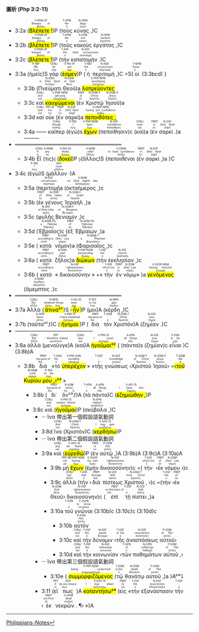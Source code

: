#### 圖析 (Php 3:2-11)

- 3:2a (<RUBY><ruby><ruby><mark class='verb'>Βλέπετε !</mark><rt>βλέπω</rt></ruby><rt>Beware of</rt></ruby><rt>V-PAM-2P</rt></RUBY>)P (<RUBY><ruby><ruby>τοὺς<rt>ὁ</rt></ruby><rt>the</rt></ruby><rt>T-APM</rt></RUBY> <RUBY><ruby><ruby>κύνας ,<rt>κύων</rt></ruby><rt>dogs</rt></ruby><rt>N-APM</rt></RUBY>)C 
- 3:2b (<RUBY><ruby><ruby><mark class='verb'>βλέπετε !</mark><rt>βλέπω</rt></ruby><rt>beware of</rt></ruby><rt>V-PAM-2P</rt></RUBY>)P (<RUBY><ruby><ruby>τοὺς<rt>ὁ</rt></ruby><rt>the</rt></ruby><rt>T-APM</rt></RUBY> <RUBY><ruby><ruby>κακοὺς<rt>κακός</rt></ruby><rt>evil</rt></ruby><rt>A-APM</rt></RUBY> <RUBY><ruby><ruby>ἐργάτας ,<rt>ἐργάτης</rt></ruby><rt>workers</rt></ruby><rt>N-APM</rt></RUBY>)C 
- 3:2c (<RUBY><ruby><ruby><mark class='verb'>βλέπετε !</mark><rt>βλέπω</rt></ruby><rt>beware of</rt></ruby><rt>V-PAM-2P</rt></RUBY>)P (<RUBY><ruby><ruby>τὴν<rt>ὁ</rt></ruby><rt>the</rt></ruby><rt>T-ASF</rt></RUBY> <RUBY><ruby><ruby>κατατομήν .<rt>κατατομή</rt></ruby><rt>false circumcision</rt></ruby><rt>N-ASF</rt></RUBY>)C
- 3:3a (<RUBY><ruby><ruby>ἡμεῖς<rt>ἐγώ</rt></ruby><rt>We</rt></ruby><rt>P-1NP</rt></RUBY>)S <RUBY><ruby><ruby>γάρ<rt>γάρ</rt></ruby><rt>for</rt></ruby><rt>CONJ</rt></RUBY> (<RUBY><ruby><ruby><mark class='verb'>ἐσμεν</mark><rt>εἰμί</rt></ruby><rt>are</rt></ruby><rt>V-PAI-1P</rt></RUBY>)P (<RUBY><ruby><ruby>ἡ<rt>ὁ</rt></ruby><rt>the</rt></ruby><rt>T-NSF</rt></RUBY> <RUBY><ruby><ruby>περιτομή ,<rt>περιτομή</rt></ruby><rt>circumcision</rt></ruby><rt>N-NSF</rt></RUBY>)C =S{<RUBY><ruby><ruby>οἱ<rt>ὁ</rt></ruby><rt>those</rt></ruby><rt>T-NPM</rt></RUBY> (<rt>3:3bcd</rt>) }
	- 3:3b (<RUBY><ruby><ruby>Πνεύματι<rt>πνεῦμα</rt></ruby><rt>in [the] Spirit</rt></ruby><rt>N-DSN</rt></RUBY> <RUBY><ruby><ruby>Θεοῦ<rt>θεός</rt></ruby><rt>of God</rt></ruby><rt>N-GSM</rt></RUBY>)a <RUBY><ruby><ruby><mark class='ptc'>λατρεύοντες</mark><rt>λατρεύω</rt></ruby><rt>worshiping</rt></ruby><rt>V-PAP-NPM</rt></RUBY> 
	- 3:3c <RUBY><ruby><ruby>καὶ<rt>καί</rt></ruby><rt>and</rt></ruby><rt>CONJ</rt></RUBY> <RUBY><ruby><ruby><mark class='ptc'>καυχώμενοι</mark><rt>καυχάομαι</rt></ruby><rt>glorying</rt></ruby><rt>V-PNP-NPM</rt></RUBY> (<RUBY><ruby><ruby>ἐν<rt>ἐν</rt></ruby><rt>in</rt></ruby><rt>PREP</rt></RUBY> <RUBY><ruby><ruby>Χριστῷ<rt>Χριστός</rt></ruby><rt>Christ</rt></ruby><rt>N-DSM-T</rt></RUBY> <RUBY><ruby><ruby>Ἰησοῦ<rt>Ἰησοῦς</rt></ruby><rt>Jesus</rt></ruby><rt>N-DSM-P</rt></RUBY>)a
	- 3:3d <RUBY><ruby><ruby>καὶ<rt>καί</rt></ruby><rt>and</rt></ruby><rt>CONJ</rt></RUBY> <RUBY><ruby><ruby>οὐκ<rt>οὐ</rt></ruby><rt>not</rt></ruby><rt>PRT-N</rt></RUBY> (<RUBY><ruby><ruby>ἐν<rt>ἐν</rt></ruby><rt>in</rt></ruby><rt>PREP</rt></RUBY> <RUBY><ruby><ruby>σαρκὶ<rt>σάρξ</rt></ruby><rt>[the] flesh</rt></ruby><rt>N-DSF</rt></RUBY>)a <RUBY><ruby><ruby><mark class='ptc'>πεποιθότες ,</mark><rt>πείθω</rt></ruby><rt>having put confidence</rt></ruby><rt>V-2RAP-NPM</rt></RUBY> 
	- 3:4a —— <RUBY><ruby><ruby>καίπερ<rt>καίπερ</rt></ruby><rt>though</rt></ruby><rt>CONJ</rt></RUBY> (<RUBY><ruby><ruby>ἐγὼ<rt>ἐγώ</rt></ruby><rt>I</rt></ruby><rt>P-1NS</rt></RUBY>)s <RUBY><ruby><ruby><mark class='ptc'>ἔχων</mark><rt>ἔχω</rt></ruby><rt>have</rt></ruby><rt>V-PAP-NSM</rt></RUBY> (<RUBY><ruby><ruby>πεποίθησιν<rt>πεποίθησις</rt></ruby><rt>confidence</rt></ruby><rt>N-ASF</rt></RUBY>)c (<RUBY><ruby><ruby>καὶ<rt>καί</rt></ruby><rt>even</rt></ruby><rt>CONJ</rt></RUBY>)a (<RUBY><ruby><ruby>ἐν<rt>ἐν</rt></ruby><rt>in</rt></ruby><rt>PREP</rt></RUBY> <RUBY><ruby><ruby>σαρκί .<rt>σάρξ</rt></ruby><rt>[the] flesh</rt></ruby><rt>N-DSF</rt></RUBY>)a ———
- ═════════════════════════════
	- 3:4b <RUBY><ruby><ruby>Εἴ<rt>εἰ</rt></ruby><rt>If</rt></ruby><rt>CONJ</rt></RUBY> (<RUBY><ruby><ruby>τις<rt>τις</rt></ruby><rt>any</rt></ruby><rt>X-NSM</rt></RUBY>)⦇ (<RUBY><ruby><ruby><mark class='verb'>δοκεῖ</mark><rt>δοκέω</rt></ruby><rt>thinks</rt></ruby><rt>V-PAI-3S</rt></RUBY>)P ⦈(<RUBY><ruby><ruby>ἄλλος<rt>ἄλλος</rt></ruby><rt>other</rt></ruby><rt>A-NSM</rt></RUBY>)S {<RUBY><ruby><ruby><em>πεποιθέναι</em><rt>πείθω</rt></ruby><rt>to have confidence</rt></ruby><rt>V-2RAN</rt></RUBY> (<RUBY><ruby><ruby>ἐν<rt>ἐν</rt></ruby><rt>in</rt></ruby><rt>PREP</rt></RUBY> <RUBY><ruby><ruby>σαρκί ,<rt>σάρξ</rt></ruby><rt>[the] flesh</rt></ruby><rt>N-DSF</rt></RUBY>)a }C
- 3:4c (<RUBY><ruby><ruby>ἐγὼ<rt>ἐγώ</rt></ruby><rt>I</rt></ruby><rt>P-1NS</rt></RUBY>)S (<RUBY><ruby><ruby>μᾶλλον ·<rt>μᾶλλον</rt></ruby><rt>more</rt></ruby><rt>ADV</rt></RUBY>)A 
	- 3:5a (<RUBY><ruby><ruby>περιτομῇ<rt>περιτομή</rt></ruby><rt>circumcision</rt></ruby><rt>N-DSF</rt></RUBY>a (<RUBY><ruby><ruby>ὀκταήμερος ,<rt>ὀκταήμερος</rt></ruby><rt>on [the] eighth day</rt></ruby><rt>A-NSM</rt></RUBY>)c 
	- 3:5b (<RUBY><ruby><ruby>ἐκ<rt>ἐκ</rt></ruby><rt>of</rt></ruby><rt>PREP</rt></RUBY> <RUBY><ruby><ruby>γένους<rt>γένος</rt></ruby><rt>[the] nation</rt></ruby><rt>N-GSN</rt></RUBY> <RUBY><ruby><ruby>Ἰσραήλ ,<rt>Ἰσραήλ</rt></ruby><rt>of Israel</rt></ruby><rt>N-GSM-L</rt></RUBY>)a 
	- 3:5c (<RUBY><ruby><ruby>φυλῆς<rt>φυλή</rt></ruby><rt>of [the] tribe</rt></ruby><rt>N-GSF</rt></RUBY> <RUBY><ruby><ruby>Βενιαμίν ,<rt>Βενιαμίν</rt></ruby><rt>of Benjamin</rt></ruby><rt>N-GSM-P</rt></RUBY>)c 
	- 3:5d (<RUBY><ruby><ruby>Ἑβραῖος<rt>Ἑβραῖος</rt></ruby><rt>a Hebrew</rt></ruby><rt>N-NSM-PG</rt></RUBY>)c (<RUBY><ruby><ruby>ἐξ<rt>ἐκ</rt></ruby><rt>of</rt></ruby><rt>PREP</rt></RUBY> <RUBY><ruby><ruby>Ἑβραίων ,<rt>Ἑβραῖος</rt></ruby><rt>Hebrews</rt></ruby><rt>N-GPM-PG</rt></RUBY>)a 
	- 3:5e (<RUBY><ruby><ruby>κατὰ<rt>κατά</rt></ruby><rt>according to</rt></ruby><rt>PREP</rt></RUBY> <RUBY><ruby><ruby>νόμον<rt>νόμος</rt></ruby><rt>[the] Law</rt></ruby><rt>N-ASM</rt></RUBY>)a (<RUBY><ruby><ruby>Φαρισαῖος ,<rt>Φαρισαῖος</rt></ruby><rt>a Pharisee</rt></ruby><rt>N-NSM-T</rt></RUBY>)c 
	- 3:6a (<RUBY><ruby><ruby>κατὰ<rt>κατά</rt></ruby><rt>according to</rt></ruby><rt>PREP</rt></RUBY> <RUBY><ruby><ruby>ζῆλος<rt>ζῆλος</rt></ruby><rt>zeal</rt></ruby><rt>N-ASN</rt></RUBY>)a <RUBY><ruby><ruby><mark class='ptc'>διώκων</mark><rt>διώκω</rt></ruby><rt>persecuting</rt></ruby><rt>V-PAP-NSM</rt></RUBY> (<RUBY><ruby><ruby>τὴν<rt>ὁ</rt></ruby><rt>the</rt></ruby><rt>T-ASF</rt></RUBY> <RUBY><ruby><ruby>ἐκκλησίαν ,<rt>ἐκκλησία</rt></ruby><rt>church</rt></ruby><rt>N-ASF</rt></RUBY>)c 
	- 3:6b (<RUBY><ruby><ruby>κατὰ<rt>κατά</rt></ruby><rt>according to</rt></ruby><rt>PREP</rt></RUBY> « <RUBY><ruby><ruby>δικαιοσύνην<rt>δικαιοσύνη</rt></ruby><rt>righteousness</rt></ruby><rt>N-ASF</rt></RUBY> » +«<RUBY><ruby><ruby>τὴν<rt>ὁ</rt></ruby><rt>which [is]</rt></ruby><rt>T-ASF</rt></RUBY> <RUBY><ruby><ruby>ἐν<rt>ἐν</rt></ruby><rt>in</rt></ruby><rt>PREP</rt></RUBY> <RUBY><ruby><ruby>νόμῳ<rt>νόμος</rt></ruby><rt>[the] Law</rt></ruby><rt>N-DSM</rt></RUBY>» )a <RUBY><ruby><ruby><mark class='ptc'>γενόμενος</mark><rt>γίνομαι</rt></ruby><rt>having become</rt></ruby><rt>V-2ADP-NSM</rt></RUBY> (<RUBY><ruby><ruby>ἄμεμπτος .<rt>ἄμεμπτος</rt></ruby><rt>faultless</rt></ruby><rt>A-NSM</rt></RUBY>)c
- ═════════════════════════════
- 3:7a <RUBY><ruby><ruby>Ἀλλὰ<rt>ἀλλά</rt></ruby><rt>But</rt></ruby><rt>CONJ</rt></RUBY> (<RUBY><ruby><ruby><mark>ἅτινα°¹</mark><rt>ὅστις, ἥτις</rt></ruby><rt>whatever things</rt></ruby><rt>R-NPN</rt></RUBY>)S (<RUBY><ruby><ruby><mark class='verb'>ἦν</mark><rt>εἰμί</rt></ruby><rt>were</rt></ruby><rt>V-IAI-3S</rt></RUBY>)P (<RUBY><ruby><ruby>μοι<rt>ἐγώ</rt></ruby><rt>to me</rt></ruby><rt>P-1DS</rt></RUBY>)A (<RUBY><ruby><ruby>κέρδη ,<rt>κέρδος</rt></ruby><rt>gain</rt></ruby><rt>N-NPN</rt></RUBY>)C 
- 3:7b (<RUBY><ruby><ruby>ταῦτα°¹⮥<rt>οὗτος</rt></ruby><rt>these</rt></ruby><rt>D-APN</rt></RUBY>)C (<RUBY><ruby><ruby><mark class='verb'>ἥγημαι</mark><rt>ἡγέομαι</rt></ruby><rt>I have esteemed</rt></ruby><rt>V-RNI-1S</rt></RUBY>)P (<RUBY><ruby><ruby>διὰ<rt>διά</rt></ruby><rt>because of</rt></ruby><rt>PREP</rt></RUBY> <RUBY><ruby><ruby>τὸν<rt>ὁ</rt></ruby><rt>-</rt></ruby><rt>T-ASM</rt></RUBY> <RUBY><ruby><ruby>Χριστὸν<rt>Χριστός</rt></ruby><rt>Christ</rt></ruby><rt>N-ASM-T</rt></RUBY>)A (<RUBY><ruby><ruby>ζημίαν .<rt>ζημία</rt></ruby><rt>loss</rt></ruby><rt>N-ASF</rt></RUBY>)C
- ———————————————
- 3:8a <RUBY><ruby><ruby>ἀλλὰ<rt>ἀλλά</rt></ruby><rt>But</rt></ruby><rt>CONJ</rt></RUBY> (<RUBY><ruby><ruby>μενοῦνγε<rt>μενοῦνγε</rt></ruby><rt>- therefore indeed</rt></ruby><rt>PRT</rt></RUBY>)A (<RUBY><ruby><ruby>καὶ<rt>καί</rt></ruby><rt>also</rt></ruby><rt>CONJ</rt></RUBY>)A <RUBY><ruby><ruby><mark><mark class='verb'>ἡγοῦμαι°²</mark></mark><rt>ἡγέομαι</rt></ruby><rt>I count</rt></ruby><rt>V-PNI-1S</rt></RUBY> { (<RUBY><ruby><ruby>πάντα<rt>πᾶς</rt></ruby><rt>all things</rt></ruby><rt>A-APN</rt></RUBY>)s (<RUBY><ruby><ruby>ζημίαν<rt>ζημία</rt></ruby><rt>loss</rt></ruby><rt>N-ASF</rt></RUBY>)c <RUBY><ruby><ruby><em>εἶναι</em><rt>εἰμί</rt></ruby><rt>to be</rt></ruby><rt>V-PAN</rt></RUBY> }C (3:8b)A
	- 3:8b <RUBY><ruby><ruby>διὰ<rt>διά</rt></ruby><rt>because of</rt></ruby><rt>PREP</rt></RUBY> «<RUBY><ruby><ruby>τὸ<rt>ὁ</rt></ruby><rt>the</rt></ruby><rt>T-ASN</rt></RUBY> <RUBY><ruby><ruby><mark class='ptc'>ὑπερέχον</mark><rt>ὑπερέχω</rt></ruby><rt>excelling</rt></ruby><rt>V-PAP-ASN</rt></RUBY> » «<RUBY><ruby><ruby>τῆς<rt>ὁ</rt></ruby><rt>-</rt></ruby><rt>T-GSF</rt></RUBY> <RUBY><ruby><ruby>γνώσεως<rt>γνῶσις</rt></ruby><rt>knowledge</rt></ruby><rt>N-GSF</rt></RUBY> ‹<RUBY><ruby><ruby>Χριστοῦ<rt>Χριστός</rt></ruby><rt>of Christ</rt></ruby><rt>N-GSM-T</rt></RUBY> <RUBY><ruby><ruby>Ἰησοῦ<rt>Ἰησοῦς</rt></ruby><rt>Jesus</rt></ruby><rt>N-GSM-P</rt></RUBY>› =<mark>‹<RUBY><ruby><ruby>τοῦ<rt>ὁ</rt></ruby><rt>the</rt></ruby><rt>T-GSM</rt></RUBY> <RUBY><ruby><ruby>Κυρίου<rt>κύριος</rt></ruby><rt>Lord</rt></ruby><rt>N-GSM</rt></RUBY> <RUBY><ruby><ruby>μου ,<rt>ἐγώ</rt></ruby><rt>of me</rt></ruby><rt>P-1GS</rt></RUBY>›°³</mark> »
		- 3:8b (<RUBY><ruby><ruby>δι᾽<rt>διά</rt></ruby><rt>because of</rt></ruby><rt>PREP</rt></RUBY> <RUBY><ruby><ruby>ὃν°³⮥<rt>ὅς, ἥ</rt></ruby><rt>whom</rt></ruby><rt>R-ASM</rt></RUBY>)A (<RUBY><ruby><ruby>τὰ<rt>ὁ</rt></ruby><rt>-</rt></ruby><rt>T-APN</rt></RUBY> <RUBY><ruby><ruby>πάντα<rt>πᾶς</rt></ruby><rt>all things</rt></ruby><rt>A-APN</rt></RUBY>)C (<RUBY><ruby><ruby><mark class='verb'>ἐζημιώθην ,</mark><rt>ζημιόω</rt></ruby><rt>I have lost</rt></ruby><rt>V-API-1S</rt></RUBY>)P 
		- 3:8c <RUBY><ruby><ruby>καὶ<rt>καί</rt></ruby><rt>and</rt></ruby><rt>CONJ</rt></RUBY> (<RUBY><ruby><ruby><mark class='verb'>ἡγοῦμαι</mark><rt>ἡγέομαι</rt></ruby><rt>esteem [them]</rt></ruby><rt>V-PNI-1S</rt></RUBY>)P (<RUBY><ruby><ruby>σκύβαλα ,<rt>σκύβαλον</rt></ruby><rt>rubbish</rt></ruby><rt>N-APN</rt></RUBY>)C
			- ··· ἵνα 帶出第一個假設語氣動詞
			- 3:8d <RUBY><ruby><ruby>ἵνα<rt>ἵνα</rt></ruby><rt>that</rt></ruby><rt>CONJ</rt></RUBY> (<RUBY><ruby><ruby>Χριστὸν<rt>Χριστός</rt></ruby><rt>Christ</rt></ruby><rt>N-ASM-T</rt></RUBY>)C (<RUBY><ruby><ruby><mark class='verb'>κερδήσω</mark><rt>κερδαίνω</rt></ruby><rt>I may gain</rt></ruby><rt>V-AAS-1S</rt></RUBY>)P
			- ··· ἵνα 帶出第二個假設語氣動詞
			- 3:9a <RUBY><ruby><ruby>καὶ<rt>καί</rt></ruby><rt>and</rt></ruby><rt>CONJ</rt></RUBY> (<RUBY><ruby><ruby><mark class='verb'>εὑρεθῶ</mark><rt>εὑρίσκω</rt></ruby><rt>be found</rt></ruby><rt>V-APS-1S</rt></RUBY>)P (<RUBY><ruby><ruby>ἐν<rt>ἐν</rt></ruby><rt>in</rt></ruby><rt>PREP</rt></RUBY> <RUBY><ruby><ruby>αὐτῷ ,<rt>αὐτός</rt></ruby><rt>Him</rt></ruby><rt>P-DSM</rt></RUBY>)A (3:9b)A (3:9c)A (3:10a)A
				- 3:9b <RUBY><ruby><ruby>μὴ<rt>μή</rt></ruby><rt>not</rt></ruby><rt>PRT-N</rt></RUBY> <RUBY><ruby><ruby><mark class='ptc'>ἔχων</mark><rt>ἔχω</rt></ruby><rt>having</rt></ruby><rt>V-PAP-NSM</rt></RUBY> (<RUBY><ruby><ruby>ἐμὴν<rt>ἐμός</rt></ruby><rt>my own</rt></ruby><rt>S-1SASF</rt></RUBY> <RUBY><ruby><ruby>δικαιοσύνην<rt>δικαιοσύνη</rt></ruby><rt>righteousness</rt></ruby><rt>N-ASF</rt></RUBY>)c =(<RUBY><ruby><ruby>τὴν<rt>ὁ</rt></ruby><rt>which [is]</rt></ruby><rt>T-ASF</rt></RUBY> ‹<RUBY><ruby><ruby>ἐκ<rt>ἐκ</rt></ruby><rt>of</rt></ruby><rt>PREP</rt></RUBY> <RUBY><ruby><ruby>νόμου<rt>νόμος</rt></ruby><rt>[the] Law</rt></ruby><rt>N-GSM</rt></RUBY> ›)c
				- 3:9c <RUBY><ruby><ruby>ἀλλὰ<rt>ἀλλά</rt></ruby><rt>but</rt></ruby><rt>CONJ</rt></RUBY> (<RUBY><ruby><ruby>τὴν<rt>ὁ</rt></ruby><rt>that</rt></ruby><rt>T-ASF</rt></RUBY> ‹<RUBY><ruby><ruby>διὰ<rt>διά</rt></ruby><rt>through</rt></ruby><rt>PREP</rt></RUBY> <RUBY><ruby><ruby>πίστεως<rt>πίστις</rt></ruby><rt>faith</rt></ruby><rt>N-GSF</rt></RUBY> <RUBY><ruby><ruby>Χριστοῦ ,<rt>Χριστός</rt></ruby><rt>from Christ</rt></ruby><rt>N-GSM-T</rt></RUBY> ›)c =(<RUBY><ruby><ruby>τὴν<rt>ὁ</rt></ruby><rt>the</rt></ruby><rt>T-ASF</rt></RUBY> ‹<RUBY><ruby><ruby>ἐκ<rt>ἐκ</rt></ruby><rt>of</rt></ruby><rt>PREP</rt></RUBY> <RUBY><ruby><ruby>Θεοῦ<rt>θεός</rt></ruby><rt>God</rt></ruby><rt>N-GSM</rt></RUBY>› <RUBY><ruby><ruby>δικαιοσύνην<rt>δικαιοσύνη</rt></ruby><rt>righteousness</rt></ruby><rt>N-ASF</rt></RUBY>)c (<RUBY><ruby><ruby>ἐπὶ<rt>ἐπί</rt></ruby><rt>on the basis of</rt></ruby><rt>PREP</rt></RUBY> <RUBY><ruby><ruby>τῇ<rt>ὁ</rt></ruby><rt>-</rt></ruby><rt>T-DSF</rt></RUBY> <RUBY><ruby><ruby>πίστει ,<rt>πίστις</rt></ruby><rt>faith</rt></ruby><rt>N-DSF</rt></RUBY>)a
				- 3:10a <RUBY><ruby><ruby>τοῦ<rt>ὁ</rt></ruby><rt>-</rt></ruby><rt>T-GSN</rt></RUBY> <RUBY><ruby><ruby><em>γνῶναι</em><rt>γινώσκω</rt></ruby><rt>to know</rt></ruby><rt>V-2AAN</rt></RUBY> (3:10b)c (3:10c)c (3:10d)c
					- 3:10b <RUBY><ruby><ruby>αὐτὸν<rt>αὐτός</rt></ruby><rt>Him</rt></ruby><rt>P-ASM</rt></RUBY>
					- 3:10c <RUBY><ruby><ruby>καὶ<rt>καί</rt></ruby><rt>and</rt></ruby><rt>CONJ</rt></RUBY> <RUBY><ruby><ruby>τὴν<rt>ὁ</rt></ruby><rt>the</rt></ruby><rt>T-ASF</rt></RUBY> <RUBY><ruby><ruby>δύναμιν<rt>δύναμις</rt></ruby><rt>power</rt></ruby><rt>N-ASF</rt></RUBY> ‹<RUBY><ruby><ruby>τῆς<rt>ὁ</rt></ruby><rt>of the</rt></ruby><rt>T-GSF</rt></RUBY> <RUBY><ruby><ruby>ἀναστάσεως<rt>ἀνάστασις</rt></ruby><rt>resurrection</rt></ruby><rt>N-GSF</rt></RUBY> <RUBY><ruby><ruby>αὐτοῦ<rt>αὐτός</rt></ruby><rt>of Him</rt></ruby><rt>P-GSM</rt></RUBY>›
					- 3:10d <RUBY><ruby><ruby>καὶ<rt>καί</rt></ruby><rt>and</rt></ruby><rt>CONJ</rt></RUBY> <RUBY><ruby><ruby>τὴν<rt>ὁ</rt></ruby><rt>the</rt></ruby><rt>T-ASF</rt></RUBY> <RUBY><ruby><ruby>κοινωνίαν<rt>κοινωνία</rt></ruby><rt>fellowship</rt></ruby><rt>N-ASF</rt></RUBY> ‹<RUBY><ruby><ruby>τῶν<rt>ὁ</rt></ruby><rt>of</rt></ruby><rt>T-GPN</rt></RUBY> <RUBY><ruby><ruby>παθημάτων<rt>πάθημα</rt></ruby><rt>sufferings</rt></ruby><rt>N-GPN</rt></RUBY> <RUBY><ruby><ruby>αὐτοῦ ,<rt>αὐτός</rt></ruby><rt>of Him</rt></ruby><rt>P-GSM</rt></RUBY>›
			- ··· ἵνα 帶出第三個假設語氣動詞
				- 3:10e { <RUBY><ruby><ruby><mark class='ptc'>συμμορφιζόμενος</mark><rt>συμμορφόομαι</rt></ruby><rt>being conformed</rt></ruby><rt>V-PPP-NSM</rt></RUBY> (<RUBY><ruby><ruby>τῷ<rt>ὁ</rt></ruby><rt>to the</rt></ruby><rt>T-DSM</rt></RUBY> <RUBY><ruby><ruby>θανάτῳ<rt>θάνατος</rt></ruby><rt>death</rt></ruby><rt>N-DSM</rt></RUBY> <RUBY><ruby><ruby>αὐτοῦ ,<rt>αὐτός</rt></ruby><rt>of Him</rt></ruby><rt>P-GSM</rt></RUBY>)a  }A°⁴⮧
			- 3:11 (<RUBY><ruby><ruby>εἴ<rt>εἰ</rt></ruby><rt>if</rt></ruby><rt>PRT</rt></RUBY> <RUBY><ruby><ruby>πως<rt>πως</rt></ruby><rt>by any means</rt></ruby><rt>ADV</rt></RUBY>)A <RUBY><ruby><ruby><mark><mark class='verb'>καταντήσω°⁴</mark></mark><rt>καταντάω</rt></ruby><rt>I may attain</rt></ruby><rt>V-AAS-1S</rt></RUBY> (<RUBY><ruby><ruby>εἰς<rt>εἰς</rt></ruby><rt>to</rt></ruby><rt>PREP</rt></RUBY> «<RUBY><ruby><ruby>τὴν<rt>ὁ</rt></ruby><rt>the</rt></ruby><rt>T-ASF</rt></RUBY> <RUBY><ruby><ruby>ἐξανάστασιν<rt>ἐξανάστασις</rt></ruby><rt>resurrection</rt></ruby><rt>N-ASF</rt></RUBY> <RUBY><ruby><ruby>τὴν<rt>ὁ</rt></ruby><rt>-</rt></ruby><rt>T-ASF</rt></RUBY> ‹<RUBY><ruby><ruby>ἐκ<rt>ἐκ</rt></ruby><rt>out from</rt></ruby><rt>PREP</rt></RUBY> <RUBY><ruby><ruby>νεκρῶν . ¶<rt>νεκρός</rt></ruby><rt>dead</rt></ruby><rt>A-GPM</rt></RUBY>› »)A



---
[Philippians-Notes↵](Philippians-Notes.md)